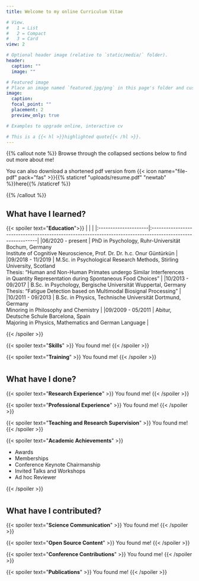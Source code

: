 ```yaml
---
title: Welcome to my online Curriculum Vitae

# View.
#   1 = List
#   2 = Compact
#   3 = Card
view: 2

# Optional header image (relative to `static/media/` folder).
header:
  caption: ""
  image: ""

# Featured image
# Place an image named `featured.jpg/png` in this page's folder and customize its options here.
image:
  caption: 
  focal_point: ""
  placement: 2
  preview_only: true

# Examples to upgrade online, interactive cv

# This is a {{< hl >}}highlighted quote{{< /hl >}}.
---
```


{{% callout note %}}
Browse through the collapsed sections below to find out more about me!

You can also download a shortened pdf version from {{< icon name="file-pdf" pack="fas" >}}{{% staticref "uploads/resume.pdf" "newtab" %}}here{{% /staticref %}}

{{% /callout %}}

## What have I learned?

{{< spoiler text="**Education**">}}
|  |  |
|:---------------------|:------------------------------------------------------------------------------------------------------------|
|06/2020 - present  | PhD in Psychology, Ruhr-Universität Bochum, Germany <br>Institute of Cognitive Neuroscience, Prof. Dr. Dr. h.c. Onur Güntürkün  |
|09/2018 - 11/2019 | M.Sc. in Psychological Research Methods, Stirling University, Scotland <br>Thesis: “Human and Non-Human Primates undergo Similar Interferences <br>in Quantity Representation during Spontaneous Food Choices” |
|10/2013 - 09/2017 | B.Sc. in Psychology, Bergische Universität Wuppertal, Germany <br>Thesis: “Fatigue Detection based on Multimodal Biosignal Processing” |
|10/2011 - 09/2013 | B.Sc. in Physics, Technische Universität Dortmund, Germany <br>Minoring in Philosophy and Chemistry  |
|09/2009 - 05/2011 | Abitur, Deutsche Schule Barcelona, Spain <br>Majoring in Physics, Mathematics and German Language  |

{{< /spoiler >}}

{{< spoiler text="**Skills**" >}}
You found me!
{{< /spoiler >}}

{{< spoiler text="**Training**" >}}
You found me!
{{< /spoiler >}}

#

## What have I done?

{{< spoiler text="**Research Experience**" >}}
You found me!
{{< /spoiler >}}

{{< spoiler text="**Professional Experience**" >}}
You found me!
{{< /spoiler >}}

{{< spoiler text="**Teaching and Research Supervision**" >}}
You found me!
{{< /spoiler >}}

{{< spoiler text="**Academic Achievements**" >}}

- Awards
- Memberships
- Conference Keynote Chairmanship
- Invited Talks and Workshops
- Ad hoc Reviewer

{{< /spoiler >}}

#

## What have I contributed?

{{< spoiler text="**Science Communication**" >}}
You found me!
{{< /spoiler >}}

{{< spoiler text="**Open Source Content**" >}}
You found me!
{{< /spoiler >}}

{{< spoiler text="**Conference Contributions**" >}}
You found me!
{{< /spoiler >}}

{{< spoiler text="**Publications**" >}}
You found me!
{{< /spoiler >}}

